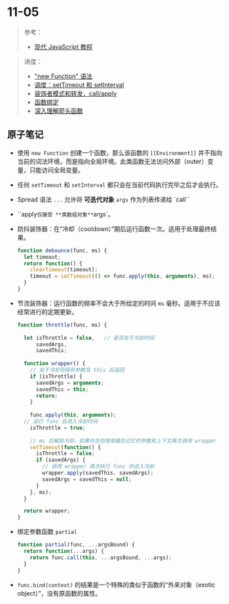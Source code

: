 # 11-05

> 参考：
>
> - [现代 JavaScript 教程](https://zh.javascript.info/)

> 进度：
>
> - ["new Function" 语法](https://zh.javascript.info/new-function)
> - [调度：setTimeout 和 setInterval](https://zh.javascript.info/settimeout-setinterval)
> - [装饰者模式和转发，call/apply](https://zh.javascript.info/call-apply-decorators)
> - [函数绑定](https://zh.javascript.info/bind)
> - [深入理解箭头函数](https://zh.javascript.info/arrow-functions)

## 原子笔记

- 使用 `new Function` 创建一个函数，那么该函数的 `[[Environment]]` 并不指向当前的词法环境，而是指向全局环境。此类函数无法访问外部（outer）变量，只能访问全局变量。

- 任何 `setTimeout` 和 `setInterval` 都只会在当前代码执行完毕之后才会执行。

- Spread 语法 `...` 允许将 **可迭代对象** `args` 作为列表传递给 `call``

- ``apply` 仅接受 **类数组对象** `args`。

- 防抖装饰器：在“冷却（cooldown）”期后运行函数一次。适用于处理最终结果。

  ```JavaScript
  function debounce(func, ms) {
    let timeout;
    return function() {
      clearTimeout(timeout);
      timeout = setTimeout(() => func.apply(this, arguments), ms);
    }
  }
  ```

- 节流装饰器：运行函数的频率不会大于所给定的时间 `ms` 毫秒。适用于不应该经常进行的定期更新。

  ```javascript
  function throttle(func, ms) {
    
    let isThrottle = false,   // 是否处于冷却时间
        savedArgs,						
        savedThis;
    
    function wrapper() {
      // 处于冷却则保存参数及 this 后返回
      if (isThrottle) {
        savedArgs = arguments;
        savedThis = this;
        return;  
      }
  	
      func.apply(this, arguments);
  	// 运行 func 后进入冷却时间
      isThrottle = true;
  	
      // ms 后解除冷却，如果存在则使用最后记忆的参数和上下文再次调用 wrapper
      setTimeout(function() {
        isThrottle = false;
        if (savedArgs) {
          // 调用 wrapper 再次执行 func 并进入冷却
          wrapper.apply(savedThis, savedArgs);
          savedArgs = savedThis = null;
        }
      }, ms);
    }
  
    return wrapper;
  }
  ```

- 绑定参数函数 `partial`

  ```javascript
  function partial(func, ...argsBound) {
    return function(...args) {
      return func.call(this, ...argsBound, ...args);
    }
  }
  ```

- `func.bind(context)` 的结果是一个特殊的类似于函数的“外来对象（exotic object）”，没有原函数的属性。


